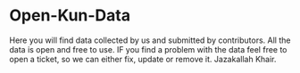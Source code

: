 # Open-Kun-Data

Here you will find data collected by us and submitted by contributors. All the data is open and free to use.
IF you find a problem with the data feel free to open a ticket, so we can either fix, update or remove it.
Jazakallah Khair.
